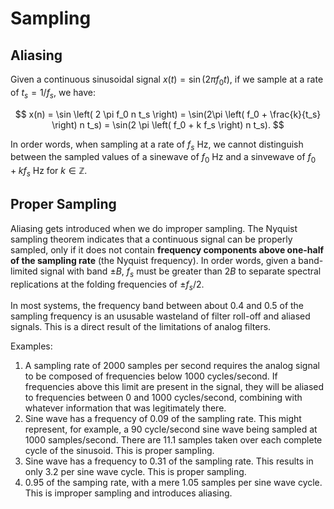 # Sampling

## Aliasing

Given a continuous sinusoidal signal $x(t) = \sin \left( 2 \pi f_0 t \right)$, if we sample at a rate of $t_s = 1 / f_s$, we have:

$$
x(n) = \sin \left( 2 \pi f_0 n t_s \right) = \sin(2\pi \left( f_0 + \frac{k}{t_s} \right) n t_s) = \sin(2 \pi \left( f_0 + k f_s \right) n t_s).
$$

In order words, when sampling at a rate of $f_s$ Hz, we cannot distinguish between the sampled values of a sinewave of $f_0$ Hz and a sinvewave of $f_0 + k f_s$ Hz for $k \in \mathbb{Z}$.

## Proper Sampling

Aliasing gets introduced when we do improper sampling. The Nyquist sampling theorem indicates that a continuous signal can be properly sampled, only if it does not contain **frequency components above one-half of the sampling rate** (the Nyquist frequency). In order words, given a band-limited signal with band $\pm B$, $f_s$ must be greater than $2B$ to separate spectral replications at the folding frequencies of $\pm f_s / 2$.


In most systems, the frequency band between about 0.4 and 0.5 of the sampling frequency is an ususable wasteland of filter roll-off and aliased signals. This is a direct result of the limitations of analog filters.

Examples:

1. A sampling rate of 2000 samples per second requires the analog signal to be composed of frequencies below 1000 cycles/second. If frequencies above this limit are present in the signal, they will be aliased to frequencies between 0 and 1000 cycles/second, combining with whatever information that was legitimately there.
2. Sine wave has a frequency of 0.09 of the sampling rate. This might represent, for example, a 90 cycle/second sine wave being sampled at 1000 samples/second. There are 11.1 samples taken over each complete cycle of the sinusoid. This is proper sampling.
3. Sine wave has a frequency to 0.31 of the sampling rate. This results in only 3.2 per sine wave cycle. This is proper sampling.
4. 0.95 of the samping rate, with a mere 1.05 samples per sine wave cycle. This is improper sampling and introduces aliasing.
